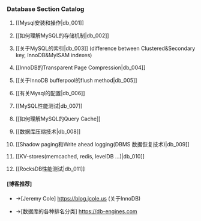 ### Database Section Catalog

1. [[Mysql安装和操作|db_001]]

1. [[如何理解MySQL的存储机制|db_002]]

1. [[关于MySQL的索引|db_003]]
(difference between Clustered&Secondary key, InnoDB&MyISAM indexes)
1. [[InnoDB的Transparent Page Compression|db_004]]

1. [[关于InnoDB bufferpool的flush method|db_005]]

1. [[有关Mysql的配置|db_006]]

1. [[MySQL性能测试|db_007]]

1. [[如何理解MySQL的Query Cache]]

1. [[数据库压缩技术|db_008]]

1. [[Shadow paging和Write ahead logging(DBMS 数据恢复技术)|db_009]]

1. [[KV-stores(memcached, redis, levelDB ...)|db_010]]

1. [[RocksDB性能测试|db_011]] 

#### [博客推荐]

* ->[Jeremy Cole] https://blog.jcole.us (关于InnoDB)

* ->[数据库的各种排名分类] https://db-engines.com